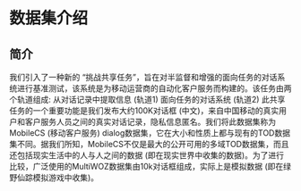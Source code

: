 # 数据集介绍
  ## 简介
  我们引入了一种新的 “挑战共享任务”，旨在对半监督和增强的面向任务的对话系统进行基准测试，该系统是为移动运营商的自动化客户服务而构建的。该任务由两个轨道组成: 从对话记录中提取信息 (轨道1) 面向任务的对话系统 (轨道2) 此共享任务的一个重要功能是我们发布大约100K对话框 (中文)，来自中国移动的真实用户和客户服务人员之间的真实对话记录，隐私信息匿名。我们将此数据集称为MobileCS (移动客户服务) dialog数据集，它在大小和性质上都与现有的TOD数据集不同。据我们所知，MobileCS不仅是最大的公开可用的多域TOD数据集，而且还包括现实生活中的人与人之间的数据 (即在现实世界中收集的数据)。为了进行比较，广泛使用的MultiWOZ数据集由10k对话框组成，实际上是模拟数据 (即在绿野仙踪模拟游戏中收集)。
  